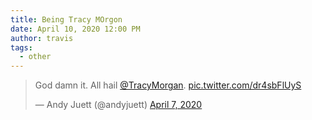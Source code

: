 ```yaml
---
title: Being Tracy MOrgon
date: April 10, 2020 12:00 PM
author: travis
tags:
  - other
---
```

<blockquote class="twitter-tweet"><p lang="en" dir="ltr">God damn it. All hail <a href="https://twitter.com/TracyMorgan?ref_src=twsrc%5Etfw">@TracyMorgan</a>. <a href="https://t.co/dr4sbFlUyS">pic.twitter.com/dr4sbFlUyS</a></p>&mdash; Andy Juett (@andyjuett) <a href="https://twitter.com/andyjuett/status/1247534696596029441?ref_src=twsrc%5Etfw">April 7, 2020</a></blockquote> <script async src="https://platform.twitter.com/widgets.js" charset="utf-8"></script>
